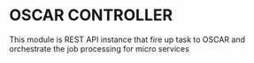 # OSCAR CONTROLLER

This module is REST API instance that fire up task to OSCAR and orchestrate the job processing for micro services
